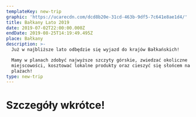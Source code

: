 ```yaml
---
templateKey: new-trip
graphic: 'https://ucarecdn.com/dcd8b20e-31cd-463b-9df5-7c641e8ae1d4/'
title: Bałkany Lato 2019
date: 2019-07-02T22:00:00.000Z
endDate: 2019-08-25T14:19:49.495Z
place: Bałkany
description: >-
  Już w najbliższe lato odbędzie się wyjazd do krajów Bałkańskich! 

  Mamy w planach zdobyć najwyższe szczyty górskie, zwiedzać okoliczne
  miejscowości, kosztować lokalne produkty oraz cieszyć się słońcem na rajskich
  plażach! 
type: new-trip
---
```

# Szczegóły wkrótce!
